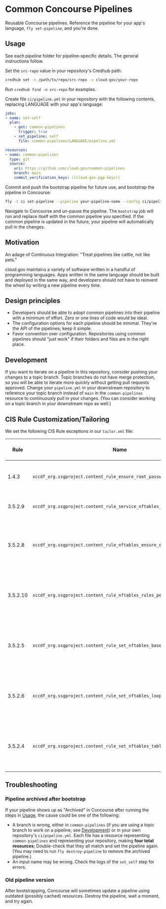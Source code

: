 # Common Concourse Pipelines

Reusable Concourse pipelines. Reference the pipeline for your app's language, `fly set-pipeline`, and you're done.

## Usage

See each pipeline folder for pipeline-specific details. The general instructions follow.

Set the `src-repo` value in your repository's Credhub path:

```sh
credhub set -n /path/to/repo/src-repo -v cloud-gov/your-repo
```

Run `credhub find -n src-repo` for examples.

Create file `ci/pipeline.yml` in your repository with the following contents, replacing LANGUAGE with your app's language:

```yaml
jobs:
- name: set-self
  plan:
    - get: common-pipelines
      trigger: true
    - set_pipeline: self
      file: common-pipelines/LANGUAGE/pipeline.yml

resources:
- name: common-pipelines
  type: git
  source:
    uri: https://github.com/cloud-gov/common-pipelines
    branch: main
    commit_verification_keys: ((cloud-gov-pgp-keys))
```

Commit and push the bootstrap pipeline for future use, and bootstrap the pipeline in Concourse:

```sh
fly -t ci set-pipeline --pipeline your-pipeline-name --config ci/pipeline.yml
```

Navigate to Concourse and un-pause the pipeline. The `bootstrap` job will run and replace itself with the common pipeline you specified. If the common pipeline is updated in the future, your pipeline will automatically pull in the changes.

## Motivation

An adage of Continuous Integration: "Treat pipelines like cattle, not like pets."

cloud.gov maintains a variety of software written in a handful of programming languages. Apps written in the same language should be built and deployed in the same way, and developers should not have to reinvent the wheel by writing a new pipeline every time.

## Design principles

* Developers should be able to adopt common pipelines into their pipeline with a minimum of effort. Zero or one lines of code would be ideal.
* The configuration options for each pipeline should be minimal. They're the API of the pipelines; keep it simple.
* Favor convention over configuration. Repositories using common pipelines should "just work" if their folders and files are in the right place.

## Development

If you want to iterate on a pipeline in this repository, consider pushing your changes to a topic branch. Topic branches do not have merge protection, so you will be able to iterate more quickly without getting pull requests approved. Change your `pipeline.yml` in your downstream repository to reference your topic branch instead of `main` in the `common-pipelines` resource to continuously pull in your changes. (You can consider working on a topic branch in your downstream repo as well.)

## CIS Rule Customization/Tailoring

We set the following CIS Rule exceptions in our `tailor.xml` file:

| Rule | Name | Reason for Exception | How to Confirm |
| ---- | ---- | -------------------- | -------------- |
| 1.4.3 | `xccdf_org.ssgproject.content_rule_ensure_root_password_configured` | Not applicable to concourse containers | Check out documentation on [concourse internals](https://concourse-ci.org/internals.html) and [fly intercept](https://concourse-ci.org/builds.html#fly-intercept) |
| 3.5.2.9 | `xccdf_org.ssgproject.content_rule_service_nftables_enabled` | False Positive: nftables is enabled | Run `systemctl is-enabled nftables` |
| 3.5.2.8 | `xccdf_org.ssgproject.content_rule_nftables_ensure_default_deny_policy` | Not applicable to containers, needs privileged access | Run any nftables command, like `nft list ruleset` to see that the operation is not permitted |
| 3.5.2.10 | `xccdf_org.ssgproject.content_rule_nftables_rules_permanent`| Not applicable to containers, needs privileged access | Run any nftables command, like `nft list ruleset` to see that the operation is not permitted |
| 3.5.2.5 | `xccdf_org.ssgproject.content_rule_set_nftables_base_chain` | Not applicable to containers, needs privileged access | Run any nftables command, like `nft list ruleset` to see that the operation is not permitted |
| 3.5.2.6 | `xccdf_org.ssgproject.content_rule_set_nftables_loopback_traffic` | Not applicable to containers, needs privileged access | Run any nftables command, like `nft list ruleset` to see that the operation is not permitted |
| 3.5.2.4 | `xccdf_org.ssgproject.content_rule_set_nftables_table` | Not applicable to containers, needs privileged access | Run any nftables command, like `nft list ruleset` to see that the operation is not permitted |

## Troubleshooting

### Pipeline archived after bootstrap

If your pipeline shows up as "Archived" in Concourse after running the steps in [Usage](#Usage), the cause could be one of the following:

* A branch is wrong, either in `common-pipelines` (if you are using a topic branch to work on a pipeline; see [Development](#Development)) or in your own repository's `ci/pipeline.yml`. Each file has a resource representing `common-pipelines` and representing your repository, making **four total resources**; Double-check that they all match and set the pipeline again. (You may need to run `fly destroy-pipeline` to remove the archived pipeline.)
* An input name may be wrong. Check the logs of the `set_self` step for errors.

### Old pipeline version

After bootstrapping, Concourse will sometimes update a pipeline using outdated (possibly cached) resources. Destroy the pipeline, wait a moment, and try again.
